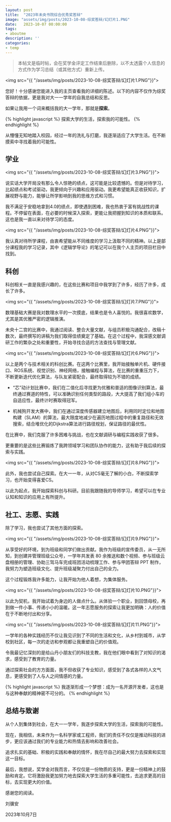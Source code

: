 ```yaml
---
layout: post
title:  "2023年未央书院综合优秀奖答辩"
image: "assets/img/posts/2023-10-08-综奖答辩/幻灯片1.PNG"
date:   2023-10-07 00:00:00
tags:
- aboutme
description: ''
categories:
- temp
---
```


> 本帖文是临时帖，会在奖学金评定工作结束后删除，以不太透露个人信息的方式作为学习总结（或其他方式）重新上传。

<img src="{{ "/assets/img/posts/2023-10-08-综奖答辩/幻灯片1.PNG"}}">

您好！十分感谢您能进入我的主页查看我的详细的陈述。以下的内容不仅作为综奖答辩的依据，更是我对大一一学年的自我总结和反思。

如果让我用一个词来概括我的大一学年，那就是**探索**。

{% highlight javascript %}
探索大学的生活，探索我的可能性。
{% endhighlight %}

从懵懂无知地踏入校园，经过一年的洗礼与打磨，我逐渐适应了大学生活。在不断摸索中寻找着我的可能性。

## 学业

<img src="{{ "/assets/img/posts/2023-10-08-综奖答辩/幻灯片3.PNG"}}">

说实话大学开局没有那么令人惊艳的绩点，这可能是比较遗憾的。但是对待学习，比起绩点和考试驱动，我更倾向于兴趣和应用驱动。我更希望能真正收获知识，扩展视野与能力，能够让所学影响到我的思维方式和习惯。

我不满足于安稳地拿到4.0的绩点，即使遇到困难，我也热衷于富有挑战性的课程。不停留在表面，在必要的时候深入探索，更能让我把握到知识的本质和联系。这也是我一直以来对待学习的态度。

<img src="{{ "/assets/img/posts/2023-10-08-综奖答辩/幻灯片4.PNG"}}">

我认真对待所学课程，由衷希望能从不同维度的学习上汲取不同的精神。以上是部分课程我的学习记录，其中《逻辑学导论》的笔记可以在我个人主页的项目栏目中找到。

## 科创

科创相关一直是我感兴趣的，在这些比赛和项目中我学到了许多，经历了许多，成长了许多。

<img src="{{ "/assets/img/posts/2023-10-08-综奖答辩/幻灯片7.PNG"}}">

数理基础大赛是我对数理水平的一次摸底，结果也是令人喜悦的。我很喜欢数学，尤其是其优雅严密的逻辑推演。

未央十二宫的比赛中，我通过阅读、整合大量文献，与组员积极沟通配合，改稿十数次，最终撰写的讲稿为我们取得佳绩奠定了基础。在这个过程中，我深感文献调研工作的繁杂之处和重要性，开始寻找合适的方法查找与管理文献。

<img src="{{ "/assets/img/posts/2023-10-08-综奖答辩/幻灯片6.PNG"}}">

以上是两个与技术相关的科创比赛。在这两个比赛里，我开始接触单片机、硬件接口、ROS系统、视觉识别、神经网络，接触编程与算法，在比赛的重重压力下，不断更新迭代优化算法，与队友紧密配合，最终取得较为不错的成绩。

- “芯”动计划比赛中，我们在二值化后寻找更为优雅和普适的图像识别算法，最终通过赛道的特性，可以准确识别任何类型的路段，大大提高了我们组小车的自适应性，最终计时赛取得冠军。

- 机械狗开发大赛中，我们在通过深度传感器建立地图后，利用同时定位和地图构建（SLAM）的算法，最大限度地减少在遍历地图过程中的重复路径和无效搜索，结合堆优化的Dijkstra算法进行路径规划，保证路径的最优性。

在比赛中，我们克服了许多困难与挑战，也在文献调研与编程实践收获了很多。

更重要的是这些比赛锻炼了我跨领域学习和团队协作的能力，这有助于我后续的探索与实践。

<img src="{{ "/assets/img/posts/2023-10-08-综奖答辩/幻灯片8.PNG"}}">

此外，我也尝试自己探索。在大一一年，从对CS毫无了解的小白，不断探索学习，也开始变得喜爱CS。

以此为起点，我开始探索科创与科研。目前我跟随我的导师学习，希望可以在专业认知和知识的应用上有所提升。

## 社工、志愿、实践

除了学习，我也尝试了其他方面的探索。

<img src="{{ "/assets/img/posts/2023-10-08-综奖答辩/幻灯片9.PNG"}}">

从享受好的环境，到为班级和同学们做出贡献。我作为班级的宣传委员，从一无所知，到创建并管理班级公众号，一学年共发表 80 余推送和数个视频、参与班级云盘相册的管理、协助三驾马车完成班团活动梳理工作、参与甲团答辩 PPT 制作，我努力为塑造班级文化、提升班级凝聚力付出自己的全力。

这个过程锻炼我许多能力，让我开始为他人着想，为集体服务。

<img src="{{ "/assets/img/posts/2023-10-08-综奖答辩/幻灯片10.PNG"}}">

以此为契机，我开始试着为身边的人做点什么。从体验一个职业，到回馈母校，再到做一件小事、传递小小的温暖。这一年志愿服务的探索让我更加明确：人的价值在于不断地付出和分享。

<img src="{{ "/assets/img/posts/2023-10-08-综奖答辩/幻灯片11.PNG"}}">

一学年的各种实践经历不仅让我见识到了不同的生活和文化，从乡村到城市，从学校到社区，每一次的走访和参观都让我重塑自己的价值观。

令我最记忆深刻的是给山丹小朋友们的科技支教，我在他们眼中看到了对知识的渴求，感受到了教育的力量。

通过探索社会的方方面面，我不但收获了专业知识，感受到了各式各样的人文气息，更感受到了人与人之间情感的力量。

{% highlight javascript %}
我逐渐形成一个梦想：成为一名开源开发者，这也是与这种奉献的精神密不可分的。
{% endhighlight %}

## 总结与致谢

从个人到集体到社会，在大一一学年，我逐步探索大学的生活，探索我的可能性。

现在，我相信，未来作为一名科学家或工程师，我们的责任不仅仅是推动科技的进步，更应该通过我们的专业能力和热情去影响和改善社会。

追求扎实的基础、积极的实践和奉献的情怀，我在尽自己的最大努力去探索和实现这一目标。

最后，我想说，奖学金对我而言，不仅仅是一份物质的支持，更是一份精神上的鼓励和肯定。它将激励我更加努力地去探索大学生活的多重可能性，去追求更高的目标，去实现更大的价值。

感谢您的阅读。

刘骥安

2023年10月7日